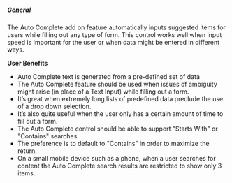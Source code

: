 ##### General
The Auto Complete add on feature automatically inputs suggested items for users while filling out any type of form. This control works well when input speed is important for the user or when data might be entered in different ways.

**User Benefits**

* Auto Complete text is generated from a pre-defined set of data
* The Auto Complete feature should be used when issues of ambiguity might arise (in place of a Text Input) while filling out a form.
* It’s great when extremely long lists of predefined data preclude the use of a drop down selection.
* It’s also quite useful when the user only has a certain amount of time to fill out a form.
* The Auto Complete control should be able to support "Starts With" or "Contains" searches
* The preference is to default to "Contains" in order to maximize the return.
* On a small mobile device such as a phone, when a user searches for content the Auto Complete search results are restricted to show only 3 items.